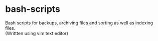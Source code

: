 # bash-scripts

Bash scripts for backups, archiving files and sorting as well as indexing files. <br>
(Writtten using vim text editor)
